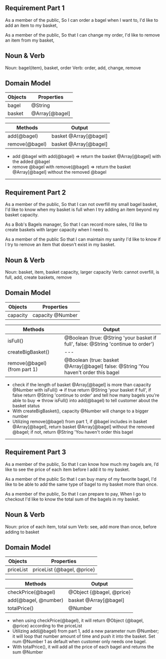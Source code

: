 ## Requirement Part 1

As a member of the public,
So I can order a bagel when I want to,
I'd like to add an item to my basket,

As a member of the public,
So that I can change my order,
I'd like to remove an item from my basket,

## Noun & Verb

Noun: bagel(item), basket, order
Verb: order, add, change, remove

## Domain Model

| Objects | Properties     |
| ------- | -------------- |
| bagel   | @String        |
| basket  | @Array[@bagel] |

| Methods        | Output                |
| -------------- | --------------------- |
| add(@bagel)     | basket @Array[@bagel] |
| remove(@bagel) | basket @Array[@bagel] |

- add @bagel with add(@bagel) => return the basket @Array[@bagel] with the added @bagel
- remove @bagel with remove(@bagel) => return the basket @Array[@bagel] without the removed @bagel

---

## Requirement Part 2

As a member of the public,
So that I can not overfill my small bagel basket,
I'd like to know when my basket is full when I try adding an item beyond my basket capacity.

As a Bob's Bagels manager,
So that I can record more sales,
I’d like to create baskets with larger capacity when I need to.

As a member of the public
So that I can maintain my sanity
I'd like to know if I try to remove an item that doesn't exist in my basket.

## Noun & Verb

Noun: basket, item, basket capacity, larger capacity
Verb: cannot overfill, is full, add, create baskets, remove

## Domain Model

| Objects  | Properties       |
| -------- | ---------------- |
| capacity | capacity @Number |

| Methods                      | Output                                                                              |
| ---------------------------- | ----------------------------------------------------------------------------------- |
| isFull()                     | @Boolean (true: @String 'your basket if full', false: @String 'continue to order')  |
| createBigBasket()            | ---                                                                                 |
| remove(@bagel) (from part 1) | @Boolean (true: basket @Array[@bagel] false: @String 'You haven't order this bagel  |

- check if the length of basket @Array[@bagel] is more than capacity @Number with isFull()
  => if true return @String 'your basket if full', if false return @String 'continue to order' and tell how many bagels you're able to buy
  => throw isFull() into add(@bagel) to tell customer about the basket status
- With createBigBasket(), capacity @Number will change to a bigger number
- Utilizing remove(@bagel) from part 1, if @bagel includes in basket @Array[@bagel], return basket @Array[@bagel] without the removed @bagel; if not, return @String 'You haven't order this bagel

---

## Requirement Part 3

As a member of the public,
So that I can know how much my bagels are,
I’d like to see the price of each item before I add it to my basket.

As a member of the public
So that I can buy many of my favorite bagel,
I'd like to be able to add the same type of bagel to my basket more than once.

As a member of the public,
So that I can prepare to pay,
When I go to checkout I'd like to know the total sum of the bagels in my basket.

## Noun & Verb

Noun: price of each item, total sum
Verb: see, add more than once, before adding to basket

## Domain Model

| Objects   | Properties                 |
| --------- | -------------------------- |
| priceList | priceList {@bagel, @price} |

| Methods                | Output                     |
| ---------------------- | -------------------------- |
| checkPrice(@bagel)     | @Object {@bagel, @price}   |
| add(@bagel, @number)   | basket @Array[@bagel]      |
| totalPrice()           | @Number                    |

- when using checkPrice(@bagel), it will return @Object {@bagel, @price} according to the priceList
- Utilizing add(@bagel) from part 1, add a new parameter num @Number; it will loop that number amount of time and push it into the basket. Set num @Number 1 as default when customer only needs one bagel.
- With totalPrice(), it will add all the price of each bagel and returns the sum @Number
